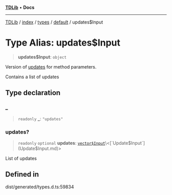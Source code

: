 [**TDLib**](../../../../../../README.md) • **Docs**

***

[TDLib](../../../../../../modules.md) / [index](../../../../../README.md) / [types](../../../README.md) / [default](../README.md) / updates$Input

# Type Alias: updates$Input

> **updates$Input**: `object`

Version of [updates](updates.md) for method parameters.

Contains a list of updates

## Type declaration

### \_

> `readonly` **\_**: `"updates"`

### updates?

> `readonly` `optional` **updates**: [`vector$Input`](vector$Input.md)\<[`Update$Input`](Update$Input.md)\>

List of updates

## Defined in

dist/generated/types.d.ts:59834

